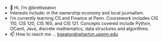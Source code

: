 - 👋 Hi, I’m @brettseaton
- Interests include: in the ownership economy and local journalism.
- I’m currently learning CS and Finance at Penn. Coursework includes CIS 110, CIS 120, CIS 160, and CIS 121. Concepts covered include Python, OCaml, Java, discrete mathematics, data structures and algorithms.
- 📫 How to reach me ... bseaton@wharton.upenn.edu

<!---
brettseaton/brettseaton is a ✨ special ✨ repository because its `README.md` (this file) appears on your GitHub profile.
You can click the Preview link to take a look at your changes.
--->
